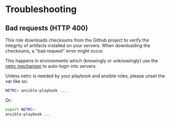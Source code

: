 # Troubleshooting

## Bad requests (HTTP 400)

This role downloads checksums from the Github project to verify the integrity of artifacts installed on your servers. When downloading the checksums, a "bad request" error might occur.

This happens in environments which (knowingly or unknowingly) use the [netrc mechanism](https://www.gnu.org/software/inetutils/manual/html_node/The-_002enetrc-file.html) to auto-login into servers.

Unless netrc is needed by your playbook and ansible roles, please unset the var like so:

```bash
NETRC= ansible-playbook ...
```

Or:

```bash
export NETRC=
ansible-playbook ...
```
